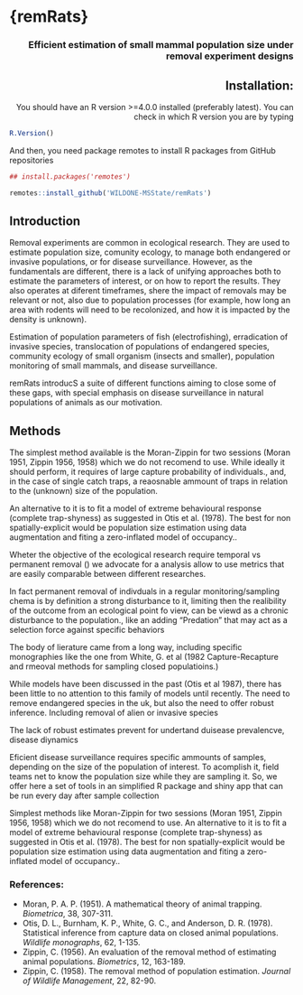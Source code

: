 
# {remRats} <a img src='man/figures/logo.png' align="right" height="250" a>

### Efficient estimation of small mammal population size under removal experiment designs

## Installation:

You should have an R version \>=4.0.0 installed (preferably latest). You
can check in which R version you are by typing

``` r
R.Version()
```

And then, you need package remotes to install R packages from GitHub
repositories

``` r
## install.packages('remotes')

remotes::install_github('WILDONE-MSState/remRats')
```

## Introduction

Removal experiments are common in ecological research. They are used to
estimate population size, comunity ecology, to manage both endangered or
invasive populations, or for disease surveillance. However, as the
fundamentals are different, there is a lack of unifying approaches both
to estimate the parameters of interest, or on how to report the results.
They also operates at diferent timeframes, shere the impact of removals
may be relevant or not, also due to population processes (for example,
how long an area with rodents will need to be recolonized, and how it is
impacted by the density is unknown).

Estimation of population parameters of fish (electrofishing),
erradication of invasive species, translocation of populations of
endangered species, community ecology of small organism (insects and
smaller), population monitoring of small mammals, and disease
surveillance.

remRats introducS a suite of different functions aiming to close some of
these gaps, with special emphasis on disease surveillance in natural
populations of animals as our motivation.

## Methods

The simplest method available is the Moran-Zippin for two sessions
(Moran 1951, Zippin 1956, 1958) which we do not recomend to use. While
ideally it should perform, it requires of large capture probability of
individuals., and, in the case of single catch traps, a reaosnable
ammount of traps in relation to the (unknown) size of the population.

An alternative to it is to fit a model of extreme behavioural response
(complete trap-shyness) as suggested in Otis et al. (1978). The best for
non spatially-explicit would be population size estimation using data
augmentation and fiting a zero-inflated model of occupancy..

Wheter the objective of the ecological research require temporal vs
permanent removal () we advocate for a analysis allow to use metrics
that are easily comparable between different researches.

In fact permanent removal of indivduals in a regular monitoring/sampling
chema is by definition a strong disturbance to it, limiting then the
realibility of the outcome from an ecological point fo view, can be
viewd as a chronic disturbance to the population., like an adding
“Predation” that may act as a selection force against specific
behaviors

The body of lierature came from a long way, including specific
monographies like the one from White, G. et al (1982 Capture-Recapture
and rmeoval methods for sampling closed populatioins.)

While models have been discussed in the past (Otis et al 1987), there
has been little to no attention to this family of models until recently.
The need to remove endangered species in the uk, but also the need to
offer robust inference. Including removal of alien or invasive species

The lack of robust estimates prevent for undertand duisease prevalencve,
disease diynamics

Eficient disease surveillance requires specific ammounts of samples,
depending on the size of the population of interest. To acomplish it,
field teams net to know the population size while they are sampling it.
So, we offer here a set of tools in an simplified R package and shiny
app that can be run every day after sample collection

Simplest methods like Moran-Zippin for two sessions (Moran 1951, Zippin
1956, 1958) which we do not recomend to use. An alternative to it is to
fit a model of extreme behavioural response (complete trap-shyness) as
suggested in Otis et al. (1978). The best for non spatially-explicit
would be population size estimation using data augmentation and fiting a
zero-inflated model of occupancy..

### References:

  - Moran, P. A. P. (1951). A mathematical theory of animal trapping.
    *Biometrica*, 38, 307-311.
  - Otis, D. L., Burnham, K. P., White, G. C., and Anderson, D. R.
    (1978). Statistical inference from capture data on closed animal
    populations. *Wildlife monographs*, 62, 1-135.
  - Zippin, C. (1956). An evaluation of the removal method of estimating
    animal populations. *Biometrics*, 12, 163-189.
  - Zippin, C. (1958). The removal method of population estimation.
    *Journal of Wildlife Management*, 22, 82-90.
